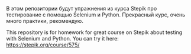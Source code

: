 
В этом репозитории будут упражнения из курса Stepik про тестирование с помощью Selenium и Python.
 Прекрасный курс, очень много практики, рекомендую.

This repository is for homework for great course on Stepik about testing with Selenium and Python.
You can try it here: https://stepik.org/course/575/
